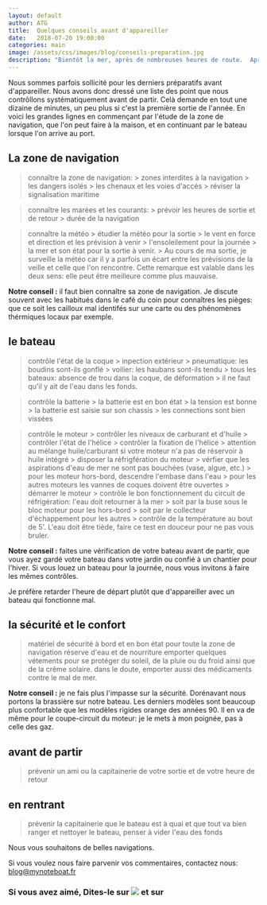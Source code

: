 ```yaml
---
layout: default
author: ATG
title:  Quelques conseils avant d'appareiller
date:   2018-07-20 19:00:00
categories: main
image: /assets/css/images/blog/conseils-preparation.jpg
description: "Bientôt la mer, après de nombreuses heures de route.  Après le logement, vous vous occuperez du bateau puis la première navigation de l'été.  Cela fait un moment déjà que vous n'avez plus navigué alors nous partageons avec vous ces quelques conseils issues de nos erreurs de navigation et qui ont -un peu- gaché nos vacances."
---
```

Nous sommes parfois sollicité pour les derniers préparatifs avant d'appareiller.
Nous avons donc dressé une liste des point que nous contrôllons systématiquement avant de partir.  Celà demande en tout une dizaine de minutes, un peu plus si c'est la première sortie de l'année. 
En voici les grandes lignes en commençant par l'étude de la zone de navigation, que l'on peut faire à la maison, et en continuant par le bateau lorsque l'on arrive au port.
<!--break-->
## La zone de navigation
> connaître la zone de navigation:
    > zones interdites à la navigation
    > les dangers isolés
    > les chenaux et les voies d'accés
    > réviser la signalisation maritime

> connaître les marées et les courants:
    > prévoir les heures de sortie et de retour
    > durée de la navigation
    
> connaître la météo
    > étudier la météo pour la sortie 
        > le vent en force et direction et les prévision à venir
        > l'ensoleilement pour la journée
        > la mer et son état pour la sortie à venir.
    > Au cours de ma sortie, je surveille la météo car il y a parfois un écart entre les prévisions de la veille et celle que l'on rencontre.  Cette remarque est valable dans les deux sens: elle peut être meilleure comme plus mauvaise.

<strong>Notre conseil :</strong> il faut bien connaître sa zone de navigation.  Je discute souvent  avec les habitués dans le café du coin pour connaîtres les pièges: que ce soit les cailloux mal identifés sur une carte ou des phénomènes thérmiques locaux par exemple.

## le bateau
> contrôle l'état de la coque
    > inpection extérieur
        > pneumatique: les boudins sont-ils gonflé
        > voilier: les haubans sont-ils tendu
        > tous les bateaux: absence de trou dans la coque, de déformation
    > il ne faut qu'il y ait  de l'eau dans les fonds.

> contrôle la batterie
    > la batterie est en bon état
    > la tension est bonne
    > la batterie est saisie sur son chassis
    > les connections sont bien vissées

> contrôle le moteur
    > contrôler les niveaux de carburant et d'huile
    > contrôler l'état de l'hélice
    > contrôler la fixation de l'hélice
        > attention au mélange huile/carburant si votre moteur n'a pas de réservoir à huile intégré
    > disposer la réfrigfération du moteur
        > vérfier que les aspirations d'eau de mer ne sont pas bouchées (vase, algue, etc.)
        > pour les moteur hors-bord, descendre l'embase dans l'eau 
        > pour les autres moteurs les vannes de coques doivent être ouvertes
     > démarrer le moteur
        > contrôle le bon fonctionnement du circuit de réfrigération: l'eau doit retourner à la mer
            > soit par la buse sous le bloc moteur pour les hors-bord
            > soit par le collecteur d'échappement pour les autres
        > contrôle de la température au bout de 5'.  L'eau doit être tiède, faire ce test en douceur pour ne pas vous bruler.

<strong>Notre conseil :</strong> faites une vérification de votre bateau avant de partir, que vous ayez gardé votre bateau dans votre jardin ou confié à un chantier pour l'hiver.  Si vous louez un bateau pour la journée, nous vous invitons à faire les mêmes contrôles.

Je préfère retarder l'heure de départ plutôt que d'appareiller avec un bateau qui fonctionne mal.

## la sécurité et le confort
> matériel de sécurité à bord et en bon état pour toute la zone de navigation
> réserve d'eau et de nourriture
> emporter quelques vétements pour se protéger du soleil, de la pluie ou du froid ainsi que de la crême solaire.
> dans le doute, emporter aussi des médicaments contre le mal de mer.

<strong>Notre conseil :</strong> je ne fais plus l'impasse sur la sécurité.  Dorénavant nous portons la brassière sur notre bateau.  Les derniers modèles sont beaucoup plus confortable que les modèles rigides orange des années 90.  Il en va de même pour le coupe-circuit du moteur: je le mets à mon poignée, pas à celle des gaz.

## avant de partir
> prévenir un ami ou la capitainerie de votre sortie et de votre heure de retour

## en rentrant
> prévenir la capitainerie que le bateau est à quai et que tout va bien
> ranger et nettoyer le bateau, penser à vider l'eau des fonds


Nous vous souhaitons de belles navigations.

Si vous voulez nous faire parvenir vos commentaires, contactez nous: [blog@mynoteboat.fr](mailto:blog@mynoteboat.fr)

<h3>Si vous avez aimé, Dites-le sur <a href="https://www.facebook.com/sharer/sharer.php?u=http://www.mynoteboat.fr//main/2018/07/20/conseils-avant-d-appareiller.html" target="_blank" ><img src="{{ site.url }}/assets/images/facebook-icon-S.png"
            id="FB" class="socialicon"></a> et sur <a><script src="//platform.linkedin.com/in.js" type="text/javascript"> lang: fr_FR</script>
<script type="IN/Share" data-url="www.mynoteboat.fr"></script></a></H3>